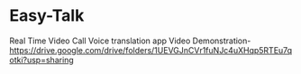# Easy-Talk
Real Time Video Call Voice translation app
Video Demonstration-https://drive.google.com/drive/folders/1UEVGJnCVr1fuNJc4uXHqp5RTEu7qotki?usp=sharing
